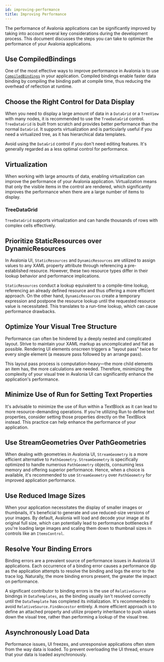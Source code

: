 ```yaml
---
id: improving-performance
title: Improving Performance
---
```


The performance of Avalonia applications can be significantly improved by taking into account several key considerations during the development process. This document discusses the steps you can take to optimize the performance of your Avalonia applications.


## Use CompiledBindings

One of the most effective ways to improve performance in Avalonia is to use [`CompiledBindings`](../../basics/data/data-binding/compiled-bindings) in your application. Compiled bindings enable faster data binding by compiling the binding path at compile time, thus reducing the overhead of reflection at runtime. 

## Choose the Right Control for Data Display

​​When you need to display a large amount of data in a `DataGrid` or a `TreeView` with many nodes, it is recommended to use the `TreeDataGrid` control. `TreeDataGrid` is built from scratch and provides better performance than the normal `DataGrid`. It supports virtualization and is particularly useful if you need a virtualized tree, as it has hierarchical data templates​.

Avoid using the `DataGrid` control if you don't need editing features. It's generally regarded as a less optimal control for performance​​.

## Virtualization

When working with large amounts of data, enabling virtualization can improve the performance of your Avalonia application. Virtualization means that only the visible items in the control are rendered, which significantly improves the performance when there are a large number of items to display.

### TreeDataGrid
`TreeDataGrid` supports virtualization and can handle thousands of rows with complex cells effectively​​.

## Prioritize StaticResources over DynamicResources

In Avalonia UI, `StaticResources` and `DynamicResources` are utilized to assign values to any XAML property attribute through referencing a pre-established resource. However, these two resource types differ in their lookup behavior and performance implications. 

`StaticResources` conduct a lookup equivalent to a compile-time lookup, referencing an already defined resource and thus offering a more efficient approach. On the other hand, `DynamicResources` create a temporary expression and postpone the resource lookup until the requested resource value is necessitated. This translates to a run-time lookup, which can cause performance drawbacks. 

## Optimize Your Visual Tree Structure

Performance can often be hindered by a deeply nested and complicated layout. Strive to maintain your XAML markup as uncomplicated and flat as possible. Rendering UI elements onscreen triggers a "layout pass" twice for every single element (a measure pass followed by an arrange pass). 

This layout pass process is computation-heavy—the more child elements an item has, the more calculations are needed. Therefore, minimizing the complexity of your visual tree in Avalonia UI can significantly enhance the application's performance.

## Minimize Use of Run for Setting Text Properties

It's advisable to minimize the use of Run within a TextBlock as it can lead to more resource-demanding operations. If you're utilizing Run to define text properties, consider setting those properties directly on the TextBlock instead. This practice can help enhance the performance of your application.

## Use StreamGeometries Over PathGeometries

When dealing with geometries in Avalonia UI, `StreamGeometry` is a more efficient alternative to `PathGeometry`. `StreamGeometry` is specifically optimized to handle numerous `PathGeometry` objects, consuming less memory and offering superior performance. Hence, when a choice is available, it's recommended to use `StreamGeometry` over `PathGeometry` for improved application performance.

## Use Reduced Image Sizes

When your application necessitates the display of smaller images or thumbnails, it's beneficial to generate and use reduced-size versions of your images. By default, Avalonia will load and decode your image at its original full size, which can potentially lead to performance bottlenecks if you're loading large images and scaling them down to thumbnail sizes in controls like an `ItemsControl`.

## Resolve Your Binding Errors 

Binding errors are a prevalent source of performance issues in Avalonia UI applications. Each occurrence of a binding error causes a performance dip as the application attempts to resolve the binding and logs the error to the trace log. Naturally, the more binding errors present, the greater the impact on performance. 

A significant contributor to binding errors is the use of `RelativeSource` bindings in `DataTemplates`, as the binding usually isn't resolved correctly until the `DataTemplate` has completed its initialization. It's recommended to avoid `RelativeSource.FindAncestor` entirely. A more efficient approach is to define an attached property and utilize property inheritance to push values down the visual tree, rather than performing a lookup of the visual tree.

## Asynchronously Load Data 

Performance issues, UI freezes, and unresponsive applications often stem from the way data is loaded. To prevent overloading the UI thread, ensure that your data is loaded asynchronously. 































